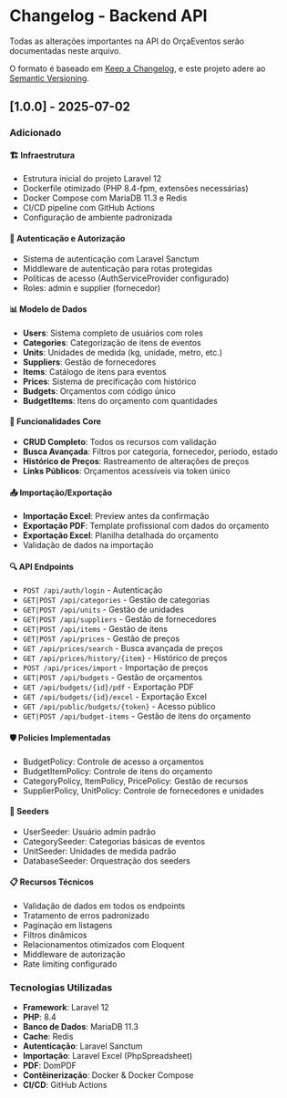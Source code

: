 # Changelog - Backend API

Todas as alterações importantes na API do OrçaEventos serão documentadas neste arquivo.

O formato é baseado em [Keep a Changelog](https://keepachangelog.com/pt-BR/1.0.0/),
e este projeto adere ao [Semantic Versioning](https://semver.org/lang/pt-BR/).

## [1.0.0] - 2025-07-02

### Adicionado
#### 🏗️ Infraestrutura
- Estrutura inicial do projeto Laravel 12
- Dockerfile otimizado (PHP 8.4-fpm, extensões necessárias)
- Docker Compose com MariaDB 11.3 e Redis
- CI/CD pipeline com GitHub Actions
- Configuração de ambiente padronizada

#### 🔐 Autenticação e Autorização
- Sistema de autenticação com Laravel Sanctum
- Middleware de autenticação para rotas protegidas
- Políticas de acesso (AuthServiceProvider configurado)
- Roles: admin e supplier (fornecedor)

#### 📊 Modelo de Dados
- **Users**: Sistema completo de usuários com roles
- **Categories**: Categorização de itens de eventos
- **Units**: Unidades de medida (kg, unidade, metro, etc.)
- **Suppliers**: Gestão de fornecedores
- **Items**: Catálogo de itens para eventos
- **Prices**: Sistema de precificação com histórico
- **Budgets**: Orçamentos com código único
- **BudgetItems**: Itens do orçamento com quantidades

#### 🎯 Funcionalidades Core
- **CRUD Completo**: Todos os recursos com validação
- **Busca Avançada**: Filtros por categoria, fornecedor, período, estado
- **Histórico de Preços**: Rastreamento de alterações de preços
- **Links Públicos**: Orçamentos acessíveis via token único

#### 📤 Importação/Exportação
- **Importação Excel**: Preview antes da confirmação
- **Exportação PDF**: Template profissional com dados do orçamento
- **Exportação Excel**: Planilha detalhada do orçamento
- Validação de dados na importação

#### 🔍 API Endpoints
- `POST /api/auth/login` - Autenticação
- `GET|POST /api/categories` - Gestão de categorias
- `GET|POST /api/units` - Gestão de unidades
- `GET|POST /api/suppliers` - Gestão de fornecedores
- `GET|POST /api/items` - Gestão de itens
- `GET|POST /api/prices` - Gestão de preços
- `GET /api/prices/search` - Busca avançada de preços
- `GET /api/prices/history/{item}` - Histórico de preços
- `POST /api/prices/import` - Importação de preços
- `GET|POST /api/budgets` - Gestão de orçamentos
- `GET /api/budgets/{id}/pdf` - Exportação PDF
- `GET /api/budgets/{id}/excel` - Exportação Excel
- `GET /api/public/budgets/{token}` - Acesso público
- `GET|POST /api/budget-items` - Gestão de itens do orçamento

#### 🛡️ Policies Implementadas
- BudgetPolicy: Controle de acesso a orçamentos
- BudgetItemPolicy: Controle de itens do orçamento
- CategoryPolicy, ItemPolicy, PricePolicy: Gestão de recursos
- SupplierPolicy, UnitPolicy: Controle de fornecedores e unidades

#### 🌱 Seeders
- UserSeeder: Usuário admin padrão
- CategorySeeder: Categorias básicas de eventos
- UnitSeeder: Unidades de medida padrão
- DatabaseSeeder: Orquestração dos seeders

#### 📋 Recursos Técnicos
- Validação de dados em todos os endpoints
- Tratamento de erros padronizado
- Paginação em listagens
- Filtros dinâmicos
- Relacionamentos otimizados com Eloquent
- Middleware de autorização
- Rate limiting configurado

### Tecnologias Utilizadas
- **Framework**: Laravel 12
- **PHP**: 8.4
- **Banco de Dados**: MariaDB 11.3
- **Cache**: Redis
- **Autenticação**: Laravel Sanctum
- **Importação**: Laravel Excel (PhpSpreadsheet)
- **PDF**: DomPDF
- **Contêinerização**: Docker & Docker Compose
- **CI/CD**: GitHub Actions

